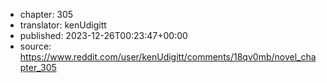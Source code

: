 - chapter: 305
- translator: kenUdigitt
- published: 2023-12-26T00:23:47+00:00
- source: https://www.reddit.com/user/kenUdigitt/comments/18qv0mb/novel_chapter_305
